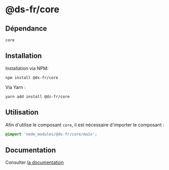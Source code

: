 # @ds-fr/core

## Dépendance
```shell
core
```

## Installation
Installation via NPM:
```
npm install @ds-fr/core
```
Via Yarn :
```
yarn add install @ds-fr/core
```

## Utilisation
Afin d'utilise le composant `core`, il est nécessaire d'importer le composant :
```scss
@import 'node_modules/@ds-fr/core/main';
```
## Documentation

Consulter [la documentation](#)
